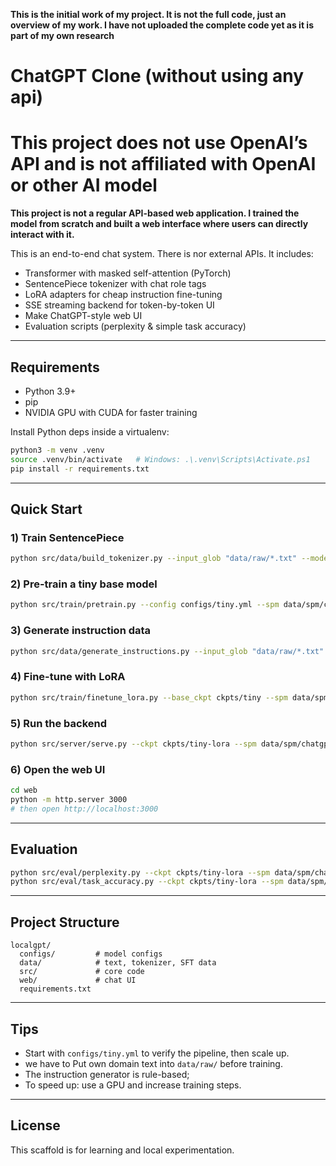 **This is the initial work of my project. It is not the full code, just an overview of my work. I have not uploaded the complete code yet as it is part of my own research**

# ChatGPT Clone (without using any api)

# This project does not use OpenAI’s API and is not affiliated with OpenAI or other AI model

**This project is not a regular API-based web application. I trained the model from scratch and built a web interface where users can directly interact with it.**


This is an end-to-end chat system. There is nor external APIs. It includes:

- Transformer with masked self-attention (PyTorch)
- SentencePiece tokenizer with chat role tags 
- LoRA adapters for cheap instruction fine-tuning
- SSE streaming backend for token-by-token UI
- Make ChatGPT-style web UI
- Evaluation scripts (perplexity & simple task accuracy)


---

## Requirements

- Python 3.9+
- pip
- NVIDIA GPU with CUDA for faster training

Install Python deps inside a virtualenv:
```bash
python3 -m venv .venv
source .venv/bin/activate   # Windows: .\.venv\Scripts\Activate.ps1
pip install -r requirements.txt
```

---

## Quick Start

### 1) Train SentencePiece
```bash
python src/data/build_tokenizer.py --input_glob "data/raw/*.txt" --model_prefix data/spm/chatgpt --vocab_size 4000
```

### 2) Pre-train a tiny base model
```bash
python src/train/pretrain.py --config configs/tiny.yml --spm data/spm/chatgpt.model --out_dir ckpts/tiny
```

### 3) Generate instruction data
```bash
python src/data/generate_instructions.py --input_glob "data/raw/*.txt" --out data/sft/train.jsonl
```

### 4) Fine-tune with LoRA
```bash
python src/train/finetune_lora.py --base_ckpt ckpts/tiny --spm data/spm/localgpt.model --sft data/sft/train.jsonl --out_dir ckpts/tiny-lora
```

### 5) Run the backend
```bash
python src/server/serve.py --ckpt ckpts/tiny-lora --spm data/spm/chatgpt.model --host 127.0.0.1 --port 3000
```

### 6) Open the web UI
```bash
cd web
python -m http.server 3000
# then open http://localhost:3000
```

---

## Evaluation

```bash
python src/eval/perplexity.py --ckpt ckpts/tiny-lora --spm data/spm/chatgpt.model
python src/eval/task_accuracy.py --ckpt ckpts/tiny-lora --spm data/spm/chatgpt.model
```

---

## Project Structure
```
localgpt/
  configs/         # model configs
  data/            # text, tokenizer, SFT data
  src/             # core code
  web/             # chat UI
  requirements.txt
```

---

## Tips
- Start with `configs/tiny.yml` to verify the pipeline, then scale up.
- we have to Put own domain text into `data/raw/` before training.
- The instruction generator is rule-based;
- To speed up: use a GPU and increase training steps.

---

## License
This scaffold is for learning and local experimentation.

